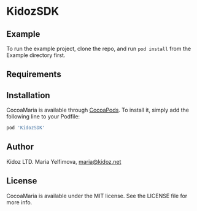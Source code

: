 # KidozSDK 


## Example

To run the example project, clone the repo, and run `pod install` from the Example directory first.

## Requirements

## Installation

CocoaMaria is available through [CocoaPods](https://cocoapods.org). To install
it, simply add the following line to your Podfile:

```ruby
pod 'KidozSDK'
```

## Author

Kidoz LTD.
Maria Yelfimova, maria@kidoz.net

## License

CocoaMaria is available under the MIT license. See the LICENSE file for more info.
